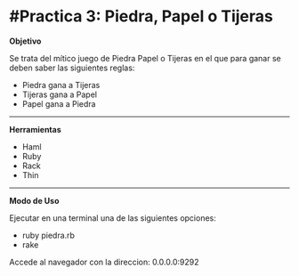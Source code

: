 #Practica 3: Piedra, Papel o Tijeras
==============================

**Objetivo**

Se trata del mítico juego de Piedra Papel o Tijeras en el que para ganar se deben saber las siguientes reglas:
- Piedra gana a Tijeras
- Tijeras gana a Papel
- Papel gana a Piedra

------------------------------

**Herramientas**

- Haml
- Ruby
- Rack
- Thin

-----------------------------

**Modo de Uso**

Ejecutar en una terminal una de las siguientes opciones:
- ruby piedra.rb
- rake

Accede al navegador con la direccion: 0.0.0.0:9292


